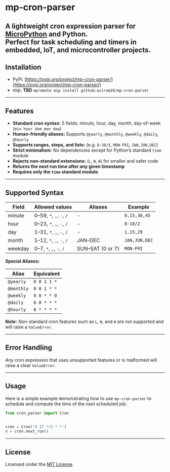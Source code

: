 # mp-cron-parser

A lightweight cron expression parser for [MicroPython](https://micropython.org/) and Python.  
Perfect for task scheduling and timers in embedded, IoT, and microcontroller projects.
---
## Installation

* PyPi: [https://pypi.org/project/mp-cron-parser/](https://pypi.org/project/mp-cron-parser/)
* mip: **TBD** `mpremote mip install github:aviram26/mp-cron-parser`

---
## Features

- **Standard cron syntax:** 5 fields: minute, hour, day, month, day-of-week (`min hour dom mon dow`)
- **Human-friendly aliases:** Supports `@yearly`, `@monthly`, `@weekly`, `@daily`, `@hourly`
- **Supports ranges, steps, and lists:** (e.g. `0-30/5`, `MON-FRI`, `JAN,JUN,DEC`)
- **Strict minimalism:** No dependencies except for Python’s standard `time` module
- **Rejects non-standard extensions:** (`L`, `W`, `#`) for smaller and safer code
- **Returns the next run time after any given timestamp**
- **Requires only the `time` standard module**

---

## Supported Syntax

| Field   | Allowed values        | Aliases            | Example        |
| ------- | --------------------- | ------------------ | -------------- |
| minute  | 0–59, `*`, `,`, `-`, `/`   | -                | `0,15,30,45`   |
| hour    | 0–23, `*`, `,`, `-`, `/`   | -                | `8-18/2`       |
| day     | 1–31, `*`, `,`, `-`, `/`   | -                | `1,15,29`      |
| month   | 1–12, `*`, `,`, `-`, `/`   | JAN–DEC          | `JAN,JUN,DEC`  |
| weekday | 0–7, `*`, `,`, `-`, `/`    | SUN–SAT (0 or 7) | `MON-FRI`      |

**Special Aliases:**

| Alias     | Equivalent     |
|-----------|---------------|
| `@yearly` | `0 0 1 1 *`   |
| `@monthly`| `0 0 1 * *`   |
| `@weekly` | `0 0 * * 0`   |
| `@daily`  | `0 0 * * *`   |
| `@hourly` | `0 * * * *`   |

**Note:** Non-standard cron features such as `L`, `W`, and `#` are _not_ supported and will raise a `ValueError`.

---
## Error Handling
Any cron expression that uses unsupported features or is malformed will raise a clear `ValueError`.

---

## Usage
Here is a simple example demonstrating how to use `mp-cron-parser` to schedule and compute the time of the next scheduled job:

```python
from cron_parser import Cron


cron = Cron('0 17 */2 * *')
n = cron.next_run()
```
---
## License
Licensed under the [MIT License](http://opensource.org/licenses/MIT).
